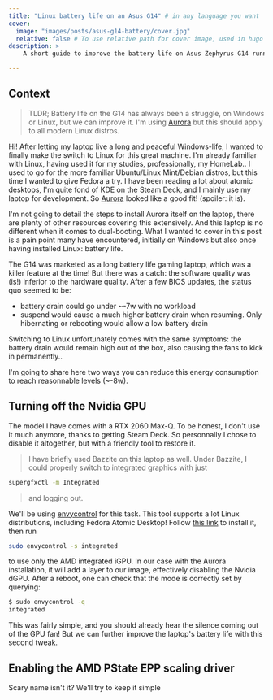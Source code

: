 ```yaml
---
title: "Linux battery life on an Asus G14" # in any language you want
cover:
  image: "images/posts/asus-g14-battery/cover.jpg"
  relative: false # To use relative path for cover image, used in hugo Page-bundles
description: >
    A short guide to improve the battery life on Asus Zephyrus G14 running Linux.

---
```


## Context
> TLDR; Battery life on the G14 has always been a struggle, on Windows or Linux, but we can improve it. I'm using [Aurora](https://getaurora.dev/) but this should apply to all modern Linux distros.


Hi! After letting my laptop live a long and peaceful Windows-life, I wanted to finally make the switch to Linux for this great machine. I'm already familiar with Linux, having used it for my studies, professionally, my HomeLab.. I used to go for the more familiar Ubuntu/Linux Mint/Debian distros, but this time I wanted to give Fedora a try. I have been reading a lot about atomic desktops, I'm quite fond of KDE on the Steam Deck, and I mainly use my laptop for development. So [Aurora](https://getaurora.dev/) looked like a good fit! (spoiler: it is).

I'm not going to detail the steps to install Aurora itself on the laptop, there are plenty of other resources covering this extensively. And this laptop is no different when it comes to dual-booting. What I wanted to cover in this post is a pain point many have encountered, initially on Windows but also once having installed Linux: battery life.

The G14 was marketed as a long battery life gaming laptop, which was a killer feature at the time! But there was a catch: the software quality was (is!) inferior to the hardware quality. After a few BIOS updates, the status quo seemed to be:
 - battery drain could go under ~-7w with no workload
 - suspend would cause a much higher battery drain when resuming. Only hibernating or rebooting would allow a low battery drain

Switching to Linux unfortunately comes with the same symptoms: the battery drain would remain high out of the box, also causing the fans to kick in permanently..

I'm going to share here two ways you can reduce this energy consumption to reach reasonnable levels (~-8w).

## Turning off the Nvidia GPU
The model I have comes with a RTX 2060 Max-Q. To be honest, I don't use it much anymore, thanks to getting Steam Deck. So personnally I chose to disable it altogether, but with a friendly tool to restore it.

> I have briefly used Bazzite on this laptop as well. Under Bazzite, I could properly switch to integrated graphics with just
```bash
supergfxctl -m Integrated
```
> and logging out.

We'll be using [envycontrol](https://github.com/bayasdev/envycontrol) for this task. This tool supports a lot Linux distributions, including Fedora Atomic Desktop! Follow [this link](https://github.com/bayasdev/envycontrol?tab=readme-ov-file#%EF%B8%8F-getting-envycontrol) to install it, then run

```bash
sudo envycontrol -s integrated
``` 
to use only the AMD integrated iGPU. In our case with the Aurora installation, it will add a layer to our image, effectively disabling the Nvidia dGPU. After a reboot, one can check that the mode is correctly set by querying:
```bash
$ sudo envycontrol -q
integrated
```

This was fairly simple, and you should already hear the silence coming out of the GPU fan! But we can further improve the laptop's battery life with this second tweak.

## Enabling the AMD PState EPP scaling driver
Scary name isn't it? We'll try to keep it simple